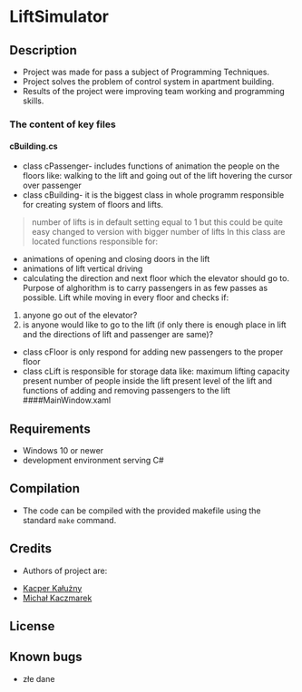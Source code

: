 # LiftSimulator

## Description
- Project was made for pass a subject of Programming Techniques.
- Project solves the problem of control system in apartment building.
- Results of the project were improving team working and programming skills. 
	
### The content of key files
#### cBuilding.cs
- class cPassenger- includes functions of animation the people on the floors like:
walking to the lift and going out of the lift
hovering the cursor over passenger
- class cBuilding- it is the biggest class in whole programm responsible for creating system of floors and lifts.
> number of lifts is in default setting equal to 1 but this could be quite easy changed to version with bigger number of lifts
In this class are located functions responsible for:
* animations of opening and closing doors in the lift 
* animations of lift vertical driving
* calculating the direction and next floor which the elevator should go to.
Purpose of alghorithm is to carry passengers in as few passes as possible. Lift while moving in every floor and checks if:
1. anyone go out of the elevator?
2. is anyone would like to go to the lift (if only there is enough place in lift and the directions of lift and passenger are same)?
- class cFloor is only respond for adding new passengers to the proper floor
- class cLift is responsible for storage data like:
maximum lifting capacity
present number of people inside the lift
present level of the lift
and functions of adding and removing passengers to the lift
####MainWindow.xaml
	
## Requirements
* Windows 10 or newer
* development environment serving C#

## Compilation

* The code can be compiled with the provided makefile using the standard `make` command.

## Credits
* Authors of project are:
- [Kacper Kałużny](https://github.com/kacperkaluzny)
- [Michał Kaczmarek](https://github.com/sMichalKacz)

## License

## Known bugs
- złe dane
